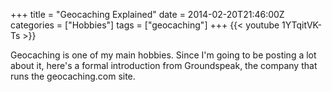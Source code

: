 +++
title = "Geocaching Explained"
date = 2014-02-20T21:46:00Z
categories = ["Hobbies"]
tags = ["geocaching"]
+++
{{< youtube 1YTqitVK-Ts >}}

Geocaching is one of my main hobbies. Since I'm going to be posting a lot about it, here's a formal introduction from Groundspeak, the company that runs the geocaching.com site.
